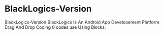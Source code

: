 # BlackLogics-Version
BlackLogics-Version BlackLogics Is An Android App Developement Pletform Drag And Drop Coding 0 codes use Using Blocks.
